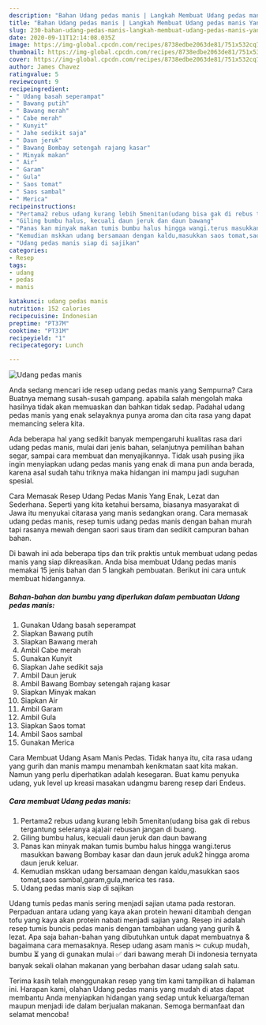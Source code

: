 ```yaml
---
description: "Bahan Udang pedas manis | Langkah Membuat Udang pedas manis Yang Enak Dan Lezat"
title: "Bahan Udang pedas manis | Langkah Membuat Udang pedas manis Yang Enak Dan Lezat"
slug: 230-bahan-udang-pedas-manis-langkah-membuat-udang-pedas-manis-yang-enak-dan-lezat
date: 2020-09-11T12:14:08.035Z
image: https://img-global.cpcdn.com/recipes/8738edbe2063de81/751x532cq70/udang-pedas-manis-foto-resep-utama.jpg
thumbnail: https://img-global.cpcdn.com/recipes/8738edbe2063de81/751x532cq70/udang-pedas-manis-foto-resep-utama.jpg
cover: https://img-global.cpcdn.com/recipes/8738edbe2063de81/751x532cq70/udang-pedas-manis-foto-resep-utama.jpg
author: James Chavez
ratingvalue: 5
reviewcount: 9
recipeingredient:
- " Udang basah seperampat"
- " Bawang putih"
- " Bawang merah"
- " Cabe merah"
- " Kunyit"
- " Jahe sedikit saja"
- " Daun jeruk"
- " Bawang Bombay setengah rajang kasar"
- " Minyak makan"
- " Air"
- " Garam"
- " Gula"
- " Saos tomat"
- " Saos sambal"
- " Merica"
recipeinstructions:
- "Pertama2 rebus udang kurang lebih 5menitan(udang bisa gak di rebus tergantung seleranya aja)air rebusan jangan di buang."
- "Giling bumbu halus, kecuali daun jeruk dan daun bawang"
- "Panas kan minyak makan tumis bumbu halus hingga wangi.terus masukkan bawang Bombay kasar dan daun jeruk aduk2 hingga aroma daun jeruk keluar."
- "Kemudian mskkan udang bersamaan dengan kaldu,masukkan saos tomat,saos sambal,garam,gula,merica tes rasa."
- "Udang pedas manis siap di sajikan"
categories:
- Resep
tags:
- udang
- pedas
- manis

katakunci: udang pedas manis 
nutrition: 152 calories
recipecuisine: Indonesian
preptime: "PT37M"
cooktime: "PT31M"
recipeyield: "1"
recipecategory: Lunch

---
```



![Udang pedas manis](https://img-global.cpcdn.com/recipes/8738edbe2063de81/751x532cq70/udang-pedas-manis-foto-resep-utama.jpg)

Anda sedang mencari ide resep udang pedas manis yang Sempurna? Cara Buatnya memang susah-susah gampang. apabila salah mengolah maka hasilnya tidak akan memuaskan dan bahkan tidak sedap. Padahal udang pedas manis yang enak selayaknya punya aroma dan cita rasa yang dapat memancing selera kita.

Ada beberapa hal yang sedikit banyak mempengaruhi kualitas rasa dari udang pedas manis, mulai dari jenis bahan, selanjutnya pemilihan bahan segar, sampai cara membuat dan menyajikannya. Tidak usah pusing jika ingin menyiapkan udang pedas manis yang enak di mana pun anda berada, karena asal sudah tahu triknya maka hidangan ini mampu jadi suguhan spesial.

Cara Memasak Resep Udang Pedas Manis Yang Enak, Lezat dan Sederhana. Seperti yang kita ketahui bersama, biasanya masyarakat di Jawa itu menyukai citarasa yang manis sedangkan orang. Cara memasak udang pedas manis, resep tumis udang pedas manis dengan bahan murah tapi rasanya mewah dengan saori saus tiram dan sedikit campuran bahan bahan.


Di bawah ini ada beberapa tips dan trik praktis untuk membuat udang pedas manis yang siap dikreasikan. Anda bisa membuat Udang pedas manis memakai 15 jenis bahan dan 5 langkah pembuatan. Berikut ini cara untuk membuat hidangannya.

<!--inarticleads1-->

##### Bahan-bahan dan bumbu yang diperlukan dalam pembuatan Udang pedas manis:

1. Gunakan  Udang basah seperampat
1. Siapkan  Bawang putih
1. Siapkan  Bawang merah
1. Ambil  Cabe merah
1. Gunakan  Kunyit
1. Siapkan  Jahe sedikit saja
1. Ambil  Daun jeruk
1. Ambil  Bawang Bombay setengah rajang kasar
1. Siapkan  Minyak makan
1. Siapkan  Air
1. Ambil  Garam
1. Ambil  Gula
1. Siapkan  Saos tomat
1. Ambil  Saos sambal
1. Gunakan  Merica


Cara Membuat Udang Asam Manis Pedas. Tidak hanya itu, cita rasa udang yang gurih dan manis mampu menambah kenikmatan saat kita makan. Namun yang perlu diperhatikan adalah kesegaran. Buat kamu penyuka udang, yuk level up kreasi masakan udangmu bareng resep dari Endeus. 

<!--inarticleads2-->

##### Cara membuat Udang pedas manis:

1. Pertama2 rebus udang kurang lebih 5menitan(udang bisa gak di rebus tergantung seleranya aja)air rebusan jangan di buang.
1. Giling bumbu halus, kecuali daun jeruk dan daun bawang
1. Panas kan minyak makan tumis bumbu halus hingga wangi.terus masukkan bawang Bombay kasar dan daun jeruk aduk2 hingga aroma daun jeruk keluar.
1. Kemudian mskkan udang bersamaan dengan kaldu,masukkan saos tomat,saos sambal,garam,gula,merica tes rasa.
1. Udang pedas manis siap di sajikan


Udang tumis pedas manis sering menjadi sajian utama pada restoran. Perpaduan antara udang yang kaya akan protein hewani ditambah dengan tofu yang kaya akan protein nabati menjadi sajian yang. Resep ini adalah resep tumis buncis pedas manis dengan tambahan udang yang gurih &amp; lezat. Apa saja bahan-bahan yang dibutuhkan untuk dapat membuatnya &amp; bagaimana cara memasaknya. Resep udang asam manis ✂ cukup mudah, bumbu ⏳ yang di gunakan mulai ✅ dari bawang merah Di indonesia ternyata banyak sekali olahan makanan yang berbahan dasar udang salah satu. 

Terima kasih telah menggunakan resep yang tim kami tampilkan di halaman ini. Harapan kami, olahan Udang pedas manis yang mudah di atas dapat membantu Anda menyiapkan hidangan yang sedap untuk keluarga/teman maupun menjadi ide dalam berjualan makanan. Semoga bermanfaat dan selamat mencoba!

